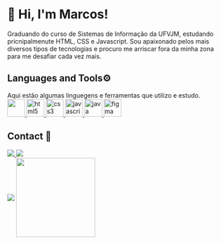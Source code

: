 <h1>👋 Hi, I'm Marcos!</h1>
  
<div style="left"> Graduando do curso de Sistemas de Informação da UFVJM, estudando pricnipalmenute HTML, CSS e Javascript. Sou apaixonado pelos mais diversos tipos de tecnologias e procuro me arriscar fora da minha zona para me desafiar cada vez mais.
</div>

<h2 style="left">Languages and Tools⚙️</h2>

<div style="left"> Aqui estão algumas linguegens e ferramentas que utilizo e estudo. </div>
  
<div style="left">
  <a href="https://www.w3schools.com/cpp/" target="_blank"> 
    <img src="https://cdn.jsdelivr.net/gh/devicons/devicon/icons/cplusplus/cplusplus-plain.svg" width="40" height="40"/> 
  </a>
  
  <a href="https://www.w3.org/html/" target="_blank" rel="noreferrer"> 
    <img src="https://cdn.jsdelivr.net/gh/devicons/devicon/icons/html5/html5-plain-wordmark.svg" alt="html5" width="40" height="40"/> 
  </a>
  
  <a href="https://www.w3schools.com/css/" target="_blank" rel="noreferrer"> 
    <img src="https://cdn.jsdelivr.net/gh/devicons/devicon/icons/css3/css3-plain-wordmark.svg" alt="css3" width="40" height="40"/> 
  </a>
  
  <a href="https://developer.mozilla.org/en-US/docs/Web/JavaScript" target="_blank" rel="noreferrer"> 
    <img src="https://cdn.jsdelivr.net/gh/devicons/devicon/icons/javascript/javascript-plain.svg" alt="javascript" width="40" height="40"/> 
  </a>

  <a href="https://www.java.com/pt-BR/" target="_blank" rel="noreferrer">
    <img src="https://cdn.jsdelivr.net/gh/devicons/devicon/icons/java/java-original-wordmark.svg" alt="java" widht="40" height="40"/>
  </a>
  
  <a href="https://www.photoshop.com/en" target="_blank" rel="noreferrer"> 
    <img src="https://cdn.jsdelivr.net/gh/devicons/devicon/icons/figma/figma-original.svg" alt="figma" width="40" height="40"/> 
  </a>
</div>
 
<!-- <div align="center" style="display: inline_block">
   
  <img  height="160em" src="https://github-readme-stats.vercel.app/api?username=marcosscruz&theme=dracula&_icons=true" />

  <img height="170em" src="https://github-readme-stats.vercel.app/api/top-langs/?username=marcosscruz&layout=compact&langs_count=7&theme=dracula" style="display: inline_block"/>
  
</div> -->

<h2>Contact 💬</h2>
<div style="display: inline_block">
   <a href="https://www.linkedin.com/in/marcos-cruz-167215259/" target="_blank">
      <img src="https://img.shields.io/badge/-LinkedIn-%230077B5?style=for-the-badge&logo=linkedin&logoColor=white" target="_blank">
   </a>
   <a href = "mailto:marcos.v.s.cruz10@gmail.com">
      <img src="https://img.shields.io/badge/-Gmail-%23333?style=for-the-badge&logo=gmail&logoColor=white" target="_blank">
  </a>
</div>

<div style="display: inline_block">
  
  <img align="center" src="https://github-readme-stats.vercel.app/api?username=marcosscruz&theme=midnight-purple&_icons=true" />

  <img align="center" height="180em" src="https://github-readme-stats.vercel.app/api/top-langs/?username=marcosscruz&layout=compact&langs_count=16&theme=midnight-purple" />

</div>